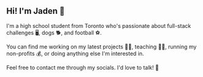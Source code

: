 ## Hi! I'm Jaden 👋
I'm a high school student from Toronto who's passionate about full-stack challenges 🖥️, dogs 🐕, and football ⚽.

You can find me working on my latest projects 👨‍💻, teaching 👨‍🏫, running my non-profits 💰, or doing anything else I'm interested in.

Feel free to contact me through my socials. I'd love to talk! 💬


<!--
**JaehyeongPark06/JaehyeongPark06** is a ✨ _special_ ✨ repository because its `README.md` (this file) appears on your GitHub profile.

Here are some ideas to get you started:

- 🔭 I’m currently working on ...
- 🌱 I’m currently learning ...
- 👯 I’m looking to collaborate on ...
- 🤔 I’m looking for help with ...
- 💬 Ask me about ...
- 📫 How to reach me: ...
- 😄 Pronouns: ...
- ⚡ Fun fact: ...
-->
